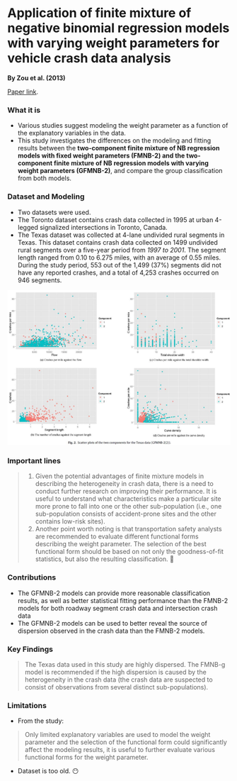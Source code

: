 
# Application of finite mixture of negative binomial regression models with varying weight parameters for vehicle crash data analysis

**By Zou et al. (2013)**

[Paper link](https://github.com/subasish/MannBhat01/blob/master/Mannering_Bhat_Paper/Papers/MBRP%202013_38.pdf).



### What it is
* Various studies suggest modeling the weight parameter as a function of the explanatory variables in the data. 
* This study investigates the differences on the modeling and fitting results between the **two-component finite mixture of NB regression models with fixed weight parameters (FMNB-2) and the two-component finite mixture of NB regression models with varying weight parameters (GFMNB-2)**, and compare the group classification from both models.

### Dataset and Modeling
* Two datasets were used. 
* The Toronto dataset contains crash data collected in 1995 at urban 4-legged signalized intersections in Toronto, Canada. 
* The Texas dataset was collected at 4-lane undivided rural segments in Texas. This dataset contains crash data collected on 1499 undivided rural segments over a five-year period from *1997 to 2001*. The segment length ranged from 0.10 to 6.275 miles, with an average of 0.55 miles. During the study period, 553 out of the 1,499 (37%) segments did not have any reported crashes, and a total of 4,253 crashes occurred on 946 segments.

![fig1](img/pap2/fig1.JPG)

### Important lines
> 1. Given the potential advantages of finite mixture models in describing the heterogeneity in crash data, there is a need to conduct further research on improving their performance. It is useful to understand what characteristics make a particular site more prone to fall into one or the other sub-population (i.e., one sub-population consists of accident-prone sites and the other contains low-risk sites).
> 2. Another point worth noting is that transportation safety analysts are recommended to evaluate different functional forms describing the weight parameter. The selection of the best functional form should be based on not only the goodness-of-fit statistics, but also the resulting classification. :pushpin:

### Contributions
* The GFMNB-2 models can provide more reasonable classification results, as well as better statistical fitting performance than the FMNB-2 models for both roadway segment crash data and intersection crash data
* The GFMNB-2 models can be used to better reveal the source of dispersion observed in the crash data than the FMNB-2 models.

### Key Findings
> The Texas data used in this study are highly dispersed. The FMNB-g model is recommended if the high dispersion is caused by the heterogeneity in the crash data (the crash data are suspected to consist of observations from several distinct sub-populations).

### Limitations
* From the study:
> Only limited explanatory variables are used to model the weight parameter and the selection of the functional form could significantly affect the modeling results, it is useful to further evaluate various functional forms for the weight parameter.
* Dataset is too old. :no_mouth:

